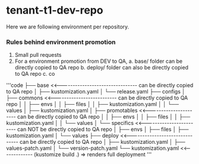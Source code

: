 # tenant-t1-dev-repo

Here we are following environment per repository.

### Rules behind environment promotion
1. Small pull requests
2. For a environment promotion from DEV to QA,
    a. base/ folder can be directly copied to QA repo
    b. deploy/ folder can also be directly copied to QA repo
    c. co

'''code
├── base  <<-------------------------------- can be directly copied to QA repo
│   ├── kustomization.yaml
│   └── release.yaml
├── configs
│   ├── commons <<-------------------------- can be directly copied to QA repo
│   │   ├── envs
│   │   ├── files
│   │   ├── kustomization.yaml
│   │   └── values
│   ├── kustomization.yaml
│   ├── promotables <<---------------------- can be directly copied to QA repo
│   │   ├── envs
│   │   ├── files
│   │   ├── kustomization.yaml
│   │   └── values
│   └── specifics <<------------------------ can NOT be directly copied to QA repo
│       ├── envs
│       ├── files
│       ├── kustomization.yaml
│       └── values
├── deploy <<------------------------------- can be directly copied to QA repo
│   ├── kustomization.yaml
│   ├── values-patch.yaml
│   └── version-patch.yaml
└── kustomization.yaml <<------------- (kustomize build .) => renders full deployment
'''